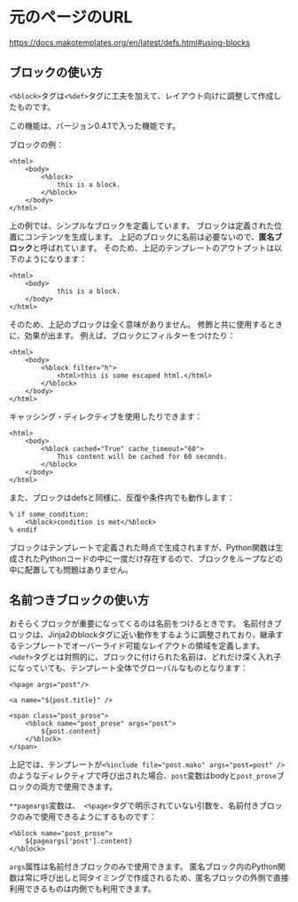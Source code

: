 # 元のページのURL
https://docs.makotemplates.org/en/latest/defs.html#using-blocks

## ブロックの使い方
```<%block>```タグは```<%def>```タグに工夫を加えて、レイアウト向けに調整して作成したものです。

この機能は、バージョン0.4.1で入った機能です。

ブロックの例：
```
<html>
    <body>
        <%block>
            this is a block.
        </%block>
    </body>
</html>
```

上の例では、シンプルなブロックを定義しています。
ブロックは定義された位置にコンテンツを生成します。
上記のブロックに名前は必要ないので、<b>匿名ブロック</b>と呼ばれています。
そのため、上記のテンプレートのアウトプットは以下のようになります：
```
<html>
    <body>
            this is a block.
    </body>
</html>
```

そのため、上記のブロックは全く意味がありません。
修飾と共に使用するときに、効果が出ます。
例えば、ブロックにフィルターをつけたり：
```
<html>
    <body>
        <%block filter="h">
            <html>this is some escaped html.</html>
        </%block>
    </body>
</html>
```

キャッシング・ディレクティブを使用したりできます：
```
<html>
    <body>
        <%block cached="True" cache_timeout="60">
            This content will be cached for 60 seconds.
        </%block>
    </body>
</html>
```

また、ブロックはdefsと同様に、反復や条件内でも動作します：
```
% if some_condition:
    <%block>condition is met</%block>
% endif
```

ブロックはテンプレートで定義された時点で生成されますが、Python関数は生成されたPythonコードの中に一度だけ存在するので、ブロックをループなどの中に配置しても問題はありません。

## 名前つきブロックの使い方
おそらくブロックが重要になってくるのは名前をつけるときです。
名前付きブロックは、Jinja2のblockタグに近い動作をするように調整されており、継承するテンプレートでオーバーライド可能なレイアウトの領域を定義します。
```<%def>```タグとは対照的に、ブロックに付けられた名前は、どれだけ深く入れ子になっていても、テンプレート全体でグローバルなものとなります：
```
<%page args="post"/>

<a name="${post.title}" />

<span class="post_prose">
    <%block name="post_prose" args="post">
        ${post.content}
    </%block>
</span>
```

上記では、テンプレートが```<%include file="post.mako" args="post=post" />```のようなディレクティブで呼び出された場合、```post```変数はbodyと```post_prose```ブロックの両方で使用できます。

```**pageargs```変数は、``` <%page>```タグで明示されていない引数を、名前付きブロックのみで使用できるようにするものです：
```
<%block name="post_prose">
    ${pageargs['post'].content}
</%block>
```

```args```属性は名前付きブロックのみで使用できます。
匿名ブロック内のPython関数は常に呼び出しと同タイミングで作成されるため、匿名ブロックの外側で直接利用できるものは内側でも利用できます。



